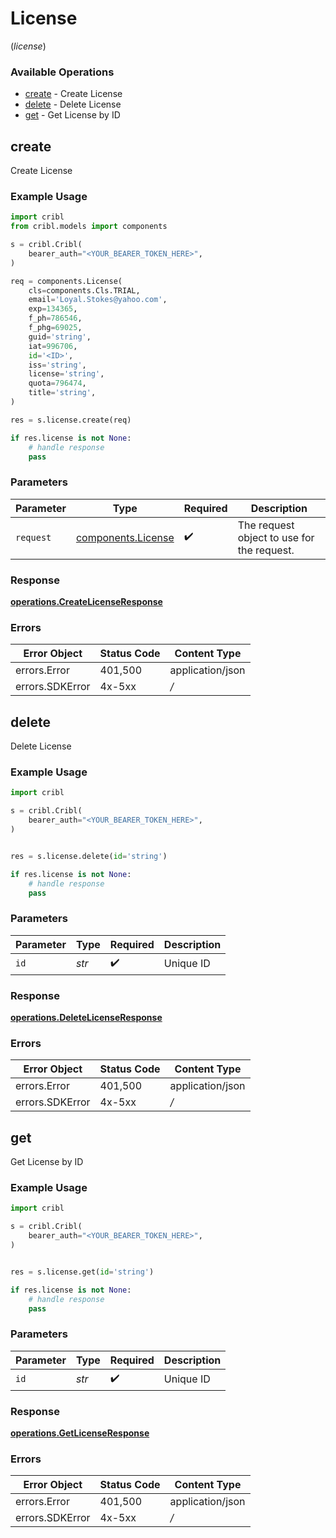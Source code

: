 # License
(*license*)

### Available Operations

* [create](#create) - Create License
* [delete](#delete) - Delete License
* [get](#get) - Get License by ID

## create

Create License

### Example Usage

```python
import cribl
from cribl.models import components

s = cribl.Cribl(
    bearer_auth="<YOUR_BEARER_TOKEN_HERE>",
)

req = components.License(
    cls=components.Cls.TRIAL,
    email='Loyal.Stokes@yahoo.com',
    exp=134365,
    f_ph=786546,
    f_phg=69025,
    guid='string',
    iat=996706,
    id='<ID>',
    iss='string',
    license='string',
    quota=796474,
    title='string',
)

res = s.license.create(req)

if res.license is not None:
    # handle response
    pass
```

### Parameters

| Parameter                                                | Type                                                     | Required                                                 | Description                                              |
| -------------------------------------------------------- | -------------------------------------------------------- | -------------------------------------------------------- | -------------------------------------------------------- |
| `request`                                                | [components.License](../../models/components/license.md) | :heavy_check_mark:                                       | The request object to use for the request.               |


### Response

**[operations.CreateLicenseResponse](../../models/operations/createlicenseresponse.md)**
### Errors

| Error Object     | Status Code      | Content Type     |
| ---------------- | ---------------- | ---------------- |
| errors.Error     | 401,500          | application/json |
| errors.SDKError  | 4x-5xx           | */*              |

## delete

Delete License

### Example Usage

```python
import cribl

s = cribl.Cribl(
    bearer_auth="<YOUR_BEARER_TOKEN_HERE>",
)


res = s.license.delete(id='string')

if res.license is not None:
    # handle response
    pass
```

### Parameters

| Parameter          | Type               | Required           | Description        |
| ------------------ | ------------------ | ------------------ | ------------------ |
| `id`               | *str*              | :heavy_check_mark: | Unique ID          |


### Response

**[operations.DeleteLicenseResponse](../../models/operations/deletelicenseresponse.md)**
### Errors

| Error Object     | Status Code      | Content Type     |
| ---------------- | ---------------- | ---------------- |
| errors.Error     | 401,500          | application/json |
| errors.SDKError  | 4x-5xx           | */*              |

## get

Get License by ID

### Example Usage

```python
import cribl

s = cribl.Cribl(
    bearer_auth="<YOUR_BEARER_TOKEN_HERE>",
)


res = s.license.get(id='string')

if res.license is not None:
    # handle response
    pass
```

### Parameters

| Parameter          | Type               | Required           | Description        |
| ------------------ | ------------------ | ------------------ | ------------------ |
| `id`               | *str*              | :heavy_check_mark: | Unique ID          |


### Response

**[operations.GetLicenseResponse](../../models/operations/getlicenseresponse.md)**
### Errors

| Error Object     | Status Code      | Content Type     |
| ---------------- | ---------------- | ---------------- |
| errors.Error     | 401,500          | application/json |
| errors.SDKError  | 4x-5xx           | */*              |

